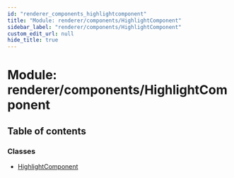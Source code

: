 ```yaml
---
id: "renderer_components_highlightcomponent"
title: "Module: renderer/components/HighlightComponent"
sidebar_label: "renderer/components/HighlightComponent"
custom_edit_url: null
hide_title: true
---
```


# Module: renderer/components/HighlightComponent

## Table of contents

### Classes

- [HighlightComponent](../classes/renderer_components_highlightcomponent.highlightcomponent.md)
